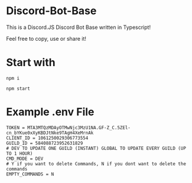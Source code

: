 # Discord-Bot-Base
This is a Discord.JS Discord Bot Base written in Typescript!

Feel free to copy, use or share it!

# Start with
```
npm i
```
```
npm start
```

# Example .env File
```
TOKEN = MTA3MTQzMDAyOTMwNjc3MzU1NA.GF-Z_C.5ZEl-cn_bYKue0xXyKBDJtNke9TAgH4XeMrnAk
CLIENT_ID = 1061250029306773554
GUILD_ID = 584088723952631829
# DEV TO UPDATE ONE GUILD (INSTANT) GLOBAL TO UPDATE EVERY GUILD (UP TO 1 HOUR)
CMD_MODE = DEV
# Y if you want to delete Commands, N if you dont want to delete the commands
EMPTY_COMMANDS = N
```
